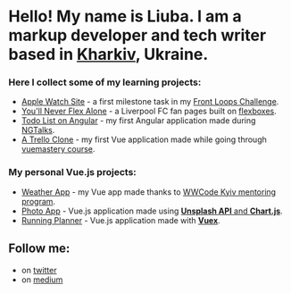 # Hello! My name is Liuba. I am a markup developer and tech writer based in [Kharkiv](https://en.wikipedia.org/wiki/Kharkiv), Ukraine. 

### Here I collect some of my learning projects:
- [Apple Watch Site](https://ni4yja.github.io/apple-watch/) - a first milestone task in my [Front Loops Challenge](https://s.codepen.io/ni4yja/debug/zjEzWw/gareYZpoExWr).
- [You'll Never Flex Alone](https://ni4yja.github.io/YNFA/) - a Liverpool FC fan pages built on [flexboxes](https://medium.com/@ni4yja/youll-never-flex-alone-4f7379db1943). 
- [Todo List on Angular](https://ni4yja.github.io/todo-list/) - my first Angular application made during [NGTalks](https://medium.com/@ni4yja/ngtalk-in-kharkiv-1c2bd96282b6).
- [A Trello Clone](https://ni4yja.github.io/a-trello-clone/) - my first Vue application made while going through [vuemastery course](https://medium.com/@ni4yja/learning-vue-on-vue-mastery-206a6fa3f11a).

### My personal Vue.js projects:
- [Weather App](https://ni4yja.github.io/weather-app/) - my Vue app made thanks to [WWCode Kyiv mentoring program](https://ni4yja.medium.com/weather-app-on-vue-js-1062d52af624).
- [Photo App](https://ni4yja.github.io/photo-app/) - Vue.js application made using [**Unsplash API** and **Chart.js**](https://bit.ly/2XOqfRT).
- [Running Planner](https://ni4yja.github.io/running-planner/) - Vue.js application made with [**Vuex**](https://ni4yja.medium.com/running-planner-vue-js-application-4784f0560ec4).

## Follow me:
- on [twitter](https://twitter.com/ni4yja)
- on [medium](https://ni4yja.medium.com)
